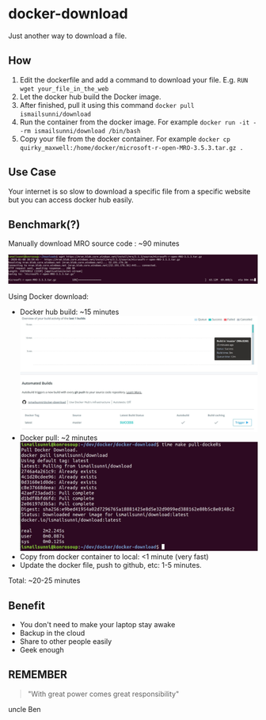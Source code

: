 # docker-download

Just another way to download a file.

## How

1. Edit the dockerfile and add a command to download your file. E.g. `RUN wget your_file_in_the_web`
2. Let the docker hub build the Docker image.
3. After finished, pull it using this command
   `docker pull ismailsunni/download`
4. Run the container from the docker image. For example `docker run -it --rm ismailsunni/download /bin/bash`
5. Copy your file from the docker container. For example `docker cp quirky_maxwell:/home/docker/microsoft-r-open-MRO-3.5.3.tar.gz .`

## Use Case

Your internet is so slow to download a specific file from a specific website but you can access docker hub easily.

## Benchmark(?)

Manually download MRO source code : ~90 minutes

[](images/slow-download.jpeg)
![Slow Download](images/slow-download.jpg)

Using Docker download:

- Docker hub build: ~15 minutes
  ![Dockerhub Build](images/dockerhub-build.jpg)
- Docker pull: ~2 minutes
  ![Docker Pull Speed](images/docker-pull-speed.jpg)
- Copy from docker container to local: <1 minute (very fast)
- Update the docker file, push to github, etc: 1-5 minutes.

Total: ~20-25 minutes

## Benefit

- You don't need to make your laptop stay awake
- Backup in the cloud
- Share to other people easily
- Geek enough

## REMEMBER

> "With great power comes great responsibility"

uncle Ben
